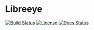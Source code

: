 # Libreeye

[![Build Status](https://travis-ci.org/chponte/libreeye.svg?branch=dev)](https://travis-ci.org/chponte/libreeye)
[![License](https://img.shields.io/github/license/chponte/libreeye)](https://github.com/chponte/libreeye/blob/dev-docs/README.md)
[![Docs Status](https://readthedocs.org/projects/libreeye/badge/?version=dev-docs)](https://libreeye.readthedocs.io/en/dev-docs/)
